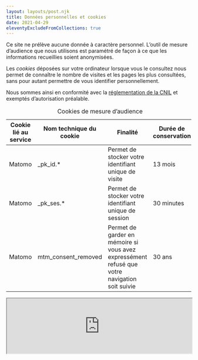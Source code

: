 ```yaml
---
layout: layouts/post.njk
title: Données personnelles et cookies
date: 2021-04-29
eleventyExcludeFromCollections: true
---
```


Ce site ne prélève aucune donnée à caractère personnel. L’outil de mesure d’audience que nous utilisons est paramétré de façon à ce que les informations recueillies soient anonymisées.

Les _cookies_ déposées sur votre ordinateur lorsque vous le consultez nous permet de connaître le nombre de visites et les pages les plus consultées, sans pour autant permettre de vous identifier personnellement.

Nous sommes ainsi en conformité avec la [réglementation de la CNIL](https://www.cnil.fr/fr/solutions-pour-les-cookies-de-mesure-daudience) et exemptés d’autorisation préalable.

<div class="fr-table fr-table--bordered">
<table>
  <caption>Cookies de mesure d’audience</caption>
  <thead>
  <tr>
    <th scope="col">Cookie lié au service</th>
    <th scope="col">Nom technique du cookie</th>
    <th scope="col">Finalité</th>
    <th scope="col">Durée de conservation</th>
  </tr>
  </thead>
  <tbody>
    <tr>
      <td>Matomo</td><td>_pk_id.*</td><td>Permet de stocker votre identifiant unique de visite</td><td>13 mois</td>
    </tr>
    <tr>
      <td>Matomo</td><td>_pk_ses.*</td><td>Permet de stocker votre identifiant unique de session</td><td>30 minutes</td>
    </tr>
    <tr>
      <td>Matomo</td><td>mtm_consent_removed</td><td>Permet de garder en mémoire si vous avez expressément refusé que votre navigation soit suivie</td><td>30 ans</td>
    </tr>
  </tbody>
</table>
</div>

<iframe src="https://stats.data.gouv.fr/index.php?module=CoreAdminHome&amp;action=optOut&amp;language=fr" height="150" width="100%" style="background-color: white;"></iframe>
